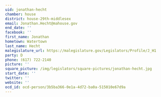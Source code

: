 ```yaml
---
uid: jonathan-hecht
chamber: house
district: house-29th-middlesex
email: Jonathan.Hecht@mahouse.gov
end_date: ''
facebook: ''
first_name: Jonathan
hometown: Watertown
last_name: Hecht
malegislature_url: https://malegislature.gov/Legislators/Profile/J_H1
party: D
phone: (617) 722-2140
picture: ''
square_picture: /img/legislators/square-pictures/jonathan-hecht.jpg
start_date: ''
twitter: ''
website: ''
ocd_id: ocd-person/3b5ba366-0e1a-4d72-ba0a-515010e67d9a
---
```


